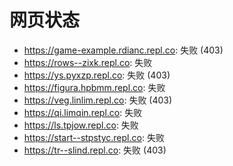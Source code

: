# 网页状态
- https://game-example.rdianc.repl.co: 失败 (403)
- https://rows--zixk.repl.co: 失败
- https://ys.pyxzp.repl.co: 失败 (403)
- https://figura.hpbmm.repl.co: 失败
- https://veg.linlim.repl.co: 失败 (403)
- https://qi.limqin.repl.co: 失败
- https://ls.tpjow.repl.co: 失败
- https://start--stpstyc.repl.co: 失败
- https://tr--slind.repl.co: 失败 (403)
